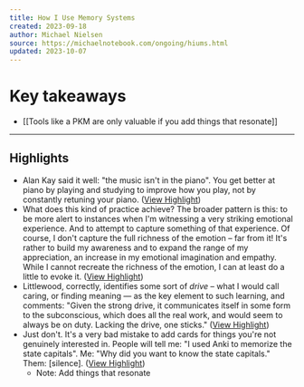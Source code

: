 ```yaml
---
title: How I Use Memory Systems
created: 2023-09-18
author: Michael Nielsen
source: https://michaelnotebook.com/ongoing/hiums.html
updated: 2023-10-07
---
```

# Key takeaways
- [[Tools like a PKM are only valuable if you add things that resonate]]

---

## Highlights
- Alan Kay said it well: "the music isn't in the piano". You get better at piano by playing and studying to improve how you play, not by constantly retuning your piano. ([View Highlight](https://read.readwise.io/read/01hama6fw4p2zfj5cdvn04srjh))
- What does this kind of practice achieve? The broader pattern is this: to be more alert to instances when I'm witnessing a very striking emotional experience. And to attempt to capture something of that experience. Of course, I don't capture the full richness of the emotion – far from it! It's rather to build my awareness and to expand the range of my appreciation, an increase in my emotional imagination and empathy. While I cannot recreate the richness of the emotion, I can at least do a little to evoke it. ([View Highlight](https://read.readwise.io/read/01hamah9zbpwjfw56fge7rewjh))
- Littlewood, correctly, identifies some sort of *drive* – what I would call caring, or finding meaning — as the key element to such learning, and comments: "Given the strong drive, it communicates itself in some form to the subconscious, which does all the real work, and would seem to always be on duty. Lacking the drive, one sticks." ([View Highlight](https://read.readwise.io/read/01hamawcs314shc79117wsshze))
- Just don't. It's a very bad mistake to add cards for things you're not genuinely interested in. People will tell me: "I used Anki to memorize the state capitals". Me: "Why did you want to know the state capitals." Them: [silence]. ([View Highlight](https://read.readwise.io/read/01hamazr27p5q13cfd2tggf2km))
    - Note: Add things that resonate
